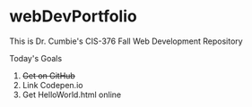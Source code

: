 # webDevPortfolio
This is Dr. Cumbie's CIS-376 Fall Web Development Repository

Today's Goals
1. <s>Get on GitHub</s>
2. Link Codepen.io
3. Get HelloWorld.html online
